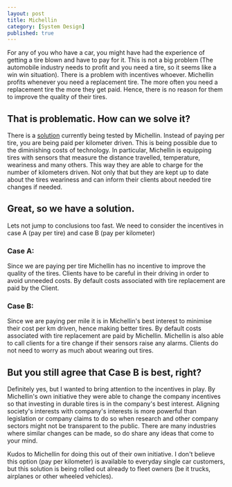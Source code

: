 ```yaml
---
layout: post
title: Michellin
category: [System Design]
published: true
---
```


For any of you who have a car, you might have had the experience of getting a tire blown and have to pay for it. This is not a big problem (The automobile industry needs to profit and you need a tire, so it seems like a win win situation). There is a problem with incentives whoever.
Michellin profits whenever you need a replacement tire. The more often you need a replacement tire the more they get paid. Hence, there is no reason for them to improve the quality of their tires.

## That is problematic. How can we solve it?

There is a [solution](https://michelin-solutions.com/en/service/pay-per-kilometre-travelled/) currently being tested by Michellin. Instead of 
paying per tire, you are being paid per kilometer driven. This is being possible due to the diminishing costs of technology. In particular, Michellin is equipping tires with sensors that measure the distance travelled, temperature, weariness and many others. This way they are able to charge for the number of kilometers driven. Not only that but they are kept up to date about the tires weariness and can inform their clients about needed tire changes if needed.

<!--excerpt ends here-->

## Great, so we have a solution.

Lets not jump to conclusions too fast. We need to consider the incentives in case A (pay per tire) and case B (pay per kilometer)

### Case A:

Since we are paying per tire Michellin has no incentive to improve the quality of the tires. Clients have to be careful in their driving in order to avoid unneeded costs. By default costs associated with tire replacement are paid by the Client.

### Case B:

Since we are paying per mile it is in Michellin's best interest to minimise their cost per km driven, hence making better tires. By default costs associated with tire replacement are paid by Michellin. Michellin is also able to call clients for a tire change if their sensors raise any alarms. Clients do not need to worry as much about wearing out tires.

## But you still agree that Case B is best, right?

Definitely yes, but I wanted to bring attention to the incentives in play. By Michellin's own initiative they were able to change the company incentives so that investing in durable tires is in the company's best interest. Aligning society's interests with company's interests is more powerful than legislation or company claims to do so when research and other company sectors might not be transparent to the public.
There are many industries where similar changes can be made, so do share any ideas that come to your mind.

Kudos to Michellin for doing this out of their own initiative. I don't believe this option (pay per kilometer) is available to everyday single car customers, but this solution is being rolled out already to fleet owners (be it trucks, airplanes or other wheeled vehicles).